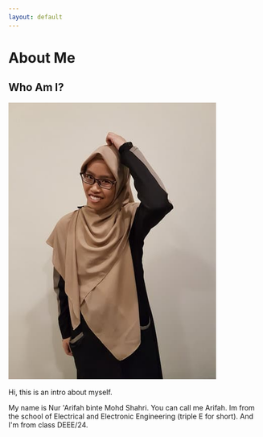 ```yaml
---
layout: default
---
```


# About Me

## Who Am I?


![](docs/images/profile.jpg)


Hi, this is an intro about myself.

My name is Nur 'Arifah binte Mohd Shahri. You can call me Arifah. Im from the school of Electrical and Electronic Engineering (triple E for short). And I'm from class DEEE/24.



